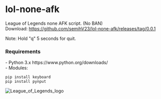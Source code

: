 # lol-none-afk
League of Legends none AFK script. (No BAN) <br>
Download: https://github.com/semihV23/lol-none-afk/releases/tag/0.0.1

Note: Hold "q" 5 seconds for quit.

<h3>Requirements</h3>
- Python 3.x https://www.python.org/downloads/ <br>
- Modules:<br>


```
pip install keyboard
pip install pynput
```

![League_of_Legends_logo](https://user-images.githubusercontent.com/54319361/114636658-30282500-9cd0-11eb-99df-c8da8b130fd6.png)
